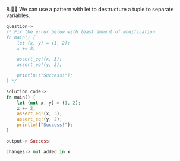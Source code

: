 8.🌟🌟 We can use a pattern with let to destructure a tuple to separate variables.
```rust
question->
/* Fix the error below with least amount of modification
fn main() {
    let (x, y) = (1, 2);
    x += 2;

    assert_eq!(x, 3);
    assert_eq!(y, 2);

    println!("Success!");
} */

solution code->
fn main() {
    let (mut x, y) = (1, 2);
    x += 2;
    assert_eq!(x, 3);
    assert_eq!(y, 2);
    println!("Success!");
}

output-> Success!

changes-> mut added in x

```
